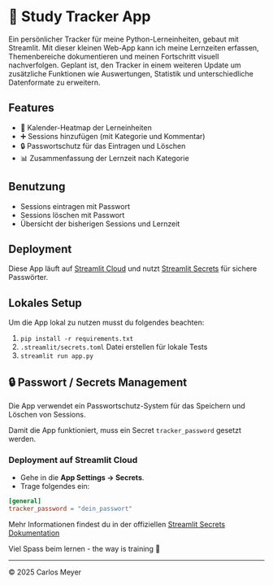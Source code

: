 # 🐍 Study Tracker App

Ein persönlicher Tracker für meine Python-Lerneinheiten, gebaut mit Streamlit.
Mit dieser kleinen Web-App kann ich meine Lernzeiten erfassen, Themenbereiche dokumentieren und meinen Fortschritt visuell nachverfolgen.
Geplant ist, den Tracker in einem weiteren Update um zusätzliche Funktionen wie Auswertungen, Statistik und unterschiedliche Datenformate zu erweitern.

## Features
- 📅 Kalender-Heatmap der Lerneinheiten
- ➕ Sessions hinzufügen (mit Kategorie und Kommentar)
- 🔒 Passwortschutz für das Eintragen und Löschen
- 📊 Zusammenfassung der Lernzeit nach Kategorie

## Benutzung
- Sessions eintragen mit Passwort
- Sessions löschen mit Passwort
- Übersicht der bisherigen Sessions und Lernzeit

## Deployment
Diese App läuft auf [Streamlit Cloud](https://streamlit.io/cloud) und nutzt [Streamlit Secrets](https://docs.streamlit.io/deploy/streamlit-community-cloud/deploy-your-app/secrets-management) für sichere Passwörter.

## Lokales Setup

Um die App lokal zu nutzen musst du folgendes beachten:

1. `pip install -r requirements.txt`
2. `.streamlit/secrets.toml` Datei erstellen für lokale Tests
3. `streamlit run app.py`

## 🔒 Passwort / Secrets Management

Die App verwendet ein Passwortschutz-System für das Speichern und Löschen von Sessions.

Damit die App funktioniert, muss ein Secret `tracker_password` gesetzt werden.

### Deployment auf Streamlit Cloud

- Gehe in die **App Settings → Secrets**.
- Trage folgendes ein:

```toml
[general]
tracker_password = "dein_passwort"
```

Mehr Informationen findest du in der offiziellen [Streamlit Secrets Dokumentation](https://docs.streamlit.io/deploy/streamlit-community-cloud/deploy-your-app/secrets-management)

Viel Spass beim lernen - the way is training 🤖

---

© 2025 Carlos Meyer 
